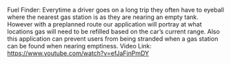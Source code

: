 Fuel Finder:
Everytime a driver goes on a long trip they often have to eyeball where the nearest gas station is as 
they are nearing an empty tank. However with a preplanned route our application will portray at what locations 
gas will need to be refilled based on the car’s current range. Also this application can prevent users from being 
stranded when a gas station can be found when nearing emptiness.
Video Link: 
https://www.youtube.com/watch?v=efJaFjnPmDY
